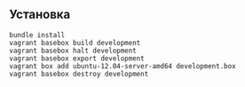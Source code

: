 ## Установка

    bundle install
    vagrant basebox build development
    vagrant basebox halt development
    vagrant basebox export development
    vagrant box add ubuntu-12.04-server-amd64 development.box
    vagrant basebox destroy development

